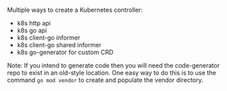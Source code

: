 Multiple ways to create a Kubernetes controller:

* k8s http api
* k8s go api
* k8s client-go informer
* k8s client-go shared informer
* k8s go-generator for custom CRD

Note: If you intend to generate code then you will need the code-generator repo to exist in an old-style location.
One easy way to do this is to use the command ```go mod vendor``` to create and populate the vendor directory.
